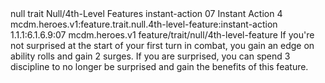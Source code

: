 <ability>
  <metadata>
    <class>null</class>
    <feature_type>trait</feature_type>
    <file_dpath>Null/4th-Level Features</file_dpath>
    <item_id>instant-action</item_id>
    <item_index>07</item_index>
    <item_name>Instant Action</item_name>
    <level>4</level>
    <scc>mcdm.heroes.v1:feature.trait.null.4th-level-feature:instant-action</scc>
    <scdc>1.1.1:6.1.6.9:07</scdc>
    <source>mcdm.heroes.v1</source>
    <type>feature/trait/null/4th-level-feature</type>
  </metadata>
  <effects>
    <effect type="mundane">If you&apos;re not surprised at the start of your first turn in combat, you gain an edge on ability rolls and gain 2 surges. If you are surprised, you can spend 3 discipline to no longer be surprised and gain the benefits of this feature.</effect>
  </effects>
</ability>
